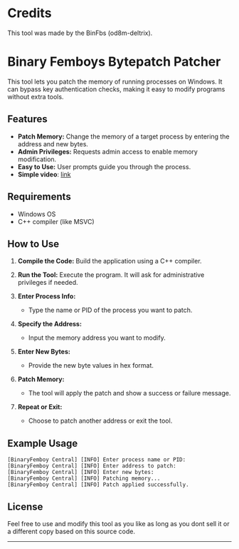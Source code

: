 # **Credits**

This tool was made by the BinFbs (od8m-deltrix).

# **Binary Femboys Bytepatch Patcher**

This tool lets you patch the memory of running processes on Windows. It can bypass key authentication checks, making it easy to modify programs without extra tools.

## **Features**

- **Patch Memory:** Change the memory of a target process by entering the address and new bytes.
- **Admin Privileges:** Requests admin access to enable memory modification.
- **Easy to Use:** User prompts guide you through the process.
- **Simple video**: [link](https://www.youtube.com/watch?v=zB5N9rjWaZg)

## **Requirements**

- Windows OS
- C++ compiler (like MSVC)

## **How to Use**

1. **Compile the Code:** Build the application using a C++ compiler.

2. **Run the Tool:** Execute the program. It will ask for administrative privileges if needed.

3. **Enter Process Info:**
   - Type the name or PID of the process you want to patch.

4. **Specify the Address:**
   - Input the memory address you want to modify.

5. **Enter New Bytes:**
   - Provide the new byte values in hex format.

6. **Patch Memory:**
   - The tool will apply the patch and show a success or failure message.

7. **Repeat or Exit:**
   - Choose to patch another address or exit the tool.

## **Example Usage**

```plaintext
[BinaryFemboy Central] [INFO] Enter process name or PID: 
[BinaryFemboy Central] [INFO] Enter address to patch: 
[BinaryFemboy Central] [INFO] Enter new bytes: 
[BinaryFemboy Central] [INFO] Patching memory...
[BinaryFemboy Central] [INFO] Patch applied successfully.
```

## **License**

Feel free to use and modify this tool as you like as long as you dont sell it or a different copy based on this source code.

--- 
